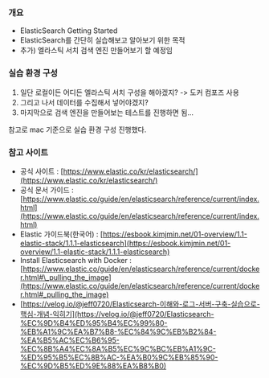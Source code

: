 ### 개요
- ElasticSearch Getting Started
- ElasticSearch를 간단히 실습해보고 알아보기 위한 목적
- 추가) 엘라스틱 서치 검색 엔진 만들어보기 할 예정임


### 실습 환경 구성
1. 일단 로컬이든 어디든 엘라스틱 서치 구성을 해야겠지? -> 도커 컴포즈 사용
2. 그리고 나서 데이터를 수집해서 넣어야겠지?
3. 마지막으로 검색 엔진을 만들어보는 테스트를 진행하면 됨…

참고로 mac 기준으로 실습 환경 구성 진행했다. 


### 참고 사이트
- 공식 사이트 : [https://www.elastic.co/kr/elasticsearch/](https://www.elastic.co/kr/elasticsearch/)
- 공식 문서 가이드 : [https://www.elastic.co/guide/en/elasticsearch/reference/current/index.html](https://www.elastic.co/guide/en/elasticsearch/reference/current/index.html)
- Elastic 가이드북(한국어) : [https://esbook.kimjmin.net/01-overview/1.1-elastic-stack/1.1.1-elasticsearch](https://esbook.kimjmin.net/01-overview/1.1-elastic-stack/1.1.1-elasticsearch)
- Install Elasticsearch with Docker : [https://www.elastic.co/guide/en/elasticsearch/reference/current/docker.html#\_pulling_the_image](https://www.elastic.co/guide/en/elasticsearch/reference/current/docker.html#_pulling_the_image)
- [https://velog.io/@jeff0720/Elasticsearch-이해와-로그-서버-구축-실습으로-핵심-개념-익히기](https://velog.io/@jeff0720/Elasticsearch-%EC%9D%B4%ED%95%B4%EC%99%80-%EB%A1%9C%EA%B7%B8-%EC%84%9C%EB%B2%84-%EA%B5%AC%EC%B6%95-%EC%8B%A4%EC%8A%B5%EC%9C%BC%EB%A1%9C-%ED%95%B5%EC%8B%AC-%EA%B0%9C%EB%85%90-%EC%9D%B5%ED%9E%88%EA%B8%B0)
